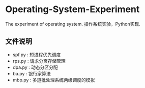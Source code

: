 # Operating-System-Experiment
The experiment of operating system. 操作系统实验，Python实现.



## 文件说明

- spf.py : 短进程优先调度
- rps.py : 请求分页存储管理
- dpa.py : 动态分区分配
- ba.py : 银行家算法
- mbp.py : 多道批处理系统两级调度的模拟
